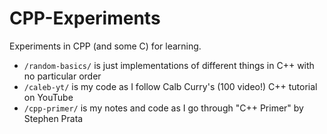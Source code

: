 # CPP-Experiments
Experiments in CPP (and some C) for learning.

- `/random-basics/` is just implementations of different things in C++ with no particular order
- `/caleb-yt/` is my code as I follow Calb Curry's (100 video!) C++ tutorial on YouTube
- `/cpp-primer/` is my notes and code as I go through "C++ Primer" by Stephen Prata